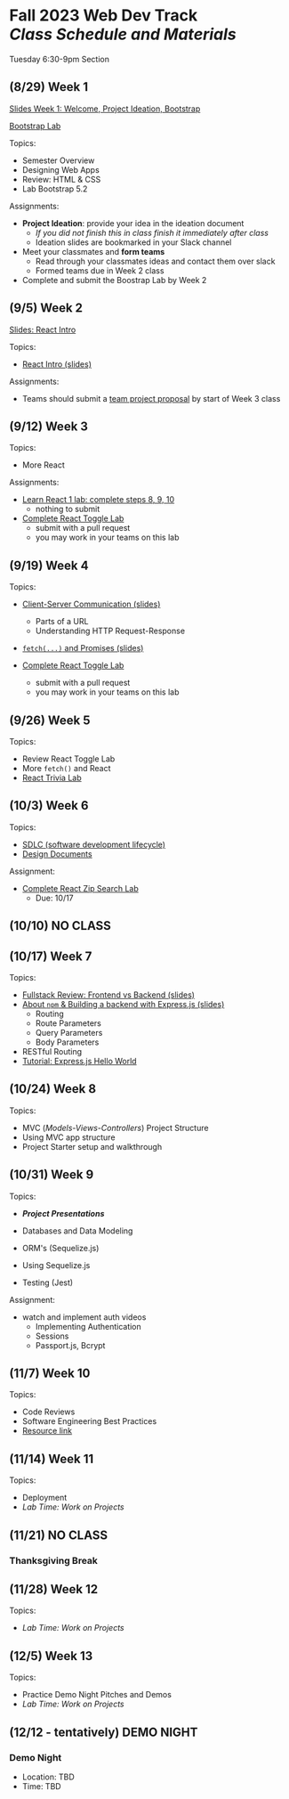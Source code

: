 # Fall 2023 Web Dev Track <br />_Class Schedule and Materials_

Tuesday 6:30-9pm Section

## (8/29) Week 1

[Slides Week 1: Welcome, Project Ideation, Bootstrap](https://docs.google.com/presentation/d/1nbIS5Tmcctb_G_aMQ6ZzlhUA29SIWgzSD0z7zbA9Mbk/edit?usp=sharing)

[Bootstrap Lab](https://github.com/CUNYTechPrep/lab-bootstrap-5.2)

Topics:

- Semester Overview
- Designing Web Apps
- Review: HTML & CSS
- Lab Bootstrap 5.2

Assignments:


- **Project Ideation**: provide your idea in the ideation document
    + *If you did not finish this in class finish it immediately after class*
    + Ideation slides are bookmarked in your Slack channel
- Meet your classmates and **form teams**
    + Read through your classmates ideas and contact them over slack
    + Formed teams due in Week 2 class
- Complete and submit the Boostrap Lab by Week 2


## (9/5) Week 2

[Slides: React Intro](https://docs.google.com/presentation/d/1Irg_ScxrLVN425nsA1vn7rZ-vv83G0XsB3jQPodXnfA/edit?usp=sharing)



Topics:

- [React Intro (slides)](https://docs.google.com/presentation/d/1Irg_ScxrLVN425nsA1vn7rZ-vv83G0XsB3jQPodXnfA/edit?usp=sharing)

Assignments:

- Teams should submit a [team project proposal](https://github.com/CUNYTechPrep/2023-fall-web-dev/blob/main/materials/team-project-proposal.md) by start of Week 3 class

## (9/12) Week 3

Topics:

- More React

Assignments:

- [Learn React 1 lab: complete steps 8, 9, 10](materials/learn-react-1.md)
    + nothing to submit
- [Complete React Toggle Lab](https://github.com/CUNYTechPrep/lab-react-toggle)
    + submit with a pull request
    + you may work in your teams on this lab

## (9/19) Week 4

Topics:

- [Client-Server Communication (slides)](https://docs.google.com/presentation/d/1hJgCCh3UiygFQ6q8_G7_KCn332rGuo6VPHlM49JM4Ao/edit#slide=id.p)
    + Parts of a URL
    + Understanding HTTP Request-Response
- [`fetch(...)` and Promises (slides)](https://docs.google.com/presentation/d/1ctGUH2sYpqDjo268t_nL0A3u1t6tzAqwk-mw5WIxwnM/edit#slide=id.p)

- [Complete React Toggle Lab](https://github.com/CUNYTechPrep/lab-react-toggle)
    + submit with a pull request
    + you may work in your teams on this lab

## (9/26) Week 5

Topics:

- Review React Toggle Lab
- More `fetch()` and React
- [React Trivia Lab](https://github.com/CUNYTechPrep/lab-react-trivia)


## (10/3) Week 6

Topics:

- [SDLC (software development lifecycle)](https://docs.google.com/presentation/d/1B_axNuiBuRdlivvITJYF2AS8RCWSa84XBGSR7Iw0S64/edit#slide=id.p)
- [Design Documents](https://docs.google.com/document/d/15Cs2h6f83mXQWmCoSQ37N2fwiKui9Oli9Ph1WwXsDSY/edit#heading=h.7bv8fyipu40c)

Assignment:

- [Complete React Zip Search Lab](https://github.com/CUNYTechPrep/lab-react-zip-search)
    + Due: 10/17


## (10/10) NO CLASS

## (10/17) Week 7

Topics:
- [Fullstack Review: Frontend vs Backend (slides)](https://docs.google.com/presentation/d/1x6mtEjdU2JhhJuUaoP0LC4_uMtTUEpNDxD6NIabnkKM/edit#slide=id.p)
- [About `npm` & Building a backend with Express.js (slides)](https://docs.google.com/presentation/d/1oWHbjoTU3BdrCpZ51I73D3YRLkManTQtkUheegribg4/edit#slide=id.p)
    + Routing
    + Route Parameters
    + Query Parameters
    + Body Parameters
- RESTful Routing
- [Tutorial: Express.js Hello World](https://expressjs.com/en/starter/hello-world.html)


## (10/24) Week 8


Topics:

- MVC (_Models-Views-Controllers_) Project Structure
- Using MVC app structure
- Project Starter setup and walkthrough




## (10/31) Week 9

Topics:

- **_Project Presentations_**

- Databases and Data Modeling
- ORM's (Sequelize.js)
- Using Sequelize.js
- Testing (Jest)

Assignment:

- watch and implement auth videos
    - Implementing Authentication
    - Sessions
    - Passport.js, Bcrypt

## (11/7) Week 10

Topics:

- Code Reviews
- Software Engineering Best Practices
- [Resource link](http://web.mit.edu/6.005/www/fa16/classes/04-code-review/)

## (11/14) Week 11


Topics:

- Deployment
- _Lab Time: Work on Projects_

## (11/21) NO CLASS

### Thanksgiving Break


## (11/28) Week 12

Topics:

- _Lab Time: Work on Projects_

## (12/5) Week 13

Topics:

- Practice Demo Night Pitches and Demos
- _Lab Time: Work on Projects_

## (12/12 - tentatively) DEMO NIGHT

### Demo Night

- Location: TBD
- Time: TBD
